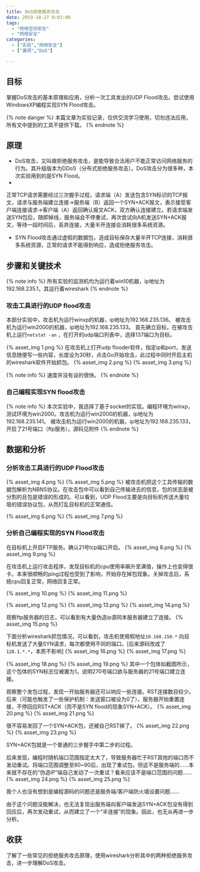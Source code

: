 ```yaml
---
title: DoS拒绝服务攻击 
date: 2019-10-27 0:03:00 
tags:
  - "网络空间安全"
  - "网络安全"
categories:
  - ["实验","网络安全"]
  - ["漏洞","DoS"]

---
```


## 目标

掌握DoS攻击的基本原理和应用，分析一次工具发出的UDP Flood攻击。尝试使用WindowsXP编程实现SYN Flood攻击。
<!--more-->
{% note danger %} 本篇文章为实验记录，仅供交流学习使用，切勿违法应用，所有文中提到的工具不提供下载。 {% endnote %}

## 原理

* DoS攻击，又叫做拒绝服务攻击，是能导致合法用户不能正常访问网络服务的行为。其升级版本为DDoS（分布式拒绝服务攻击）。DoS攻击分为很多种，本次实验用到的是SYN Flood。
*
正常TCP请求需要经过三次握手过程，请求端（A）发送包含SYN标识的TCP报文，请求与服务端建立连接→服务端（B）返回一个SYN+ACK报文，表示接受客户端连接请求→客户端（A）返回确认报文ACK，双方确认连接建立。若请求端发送SYN包后，随即掉线，服务端会不停重试，再次尝试向A机发送SYN+ACK报文，等待一段时间后，丢弃连接，大量半开连接会消耗很多系统资源。
* SYN Flood攻击通过虚假的数据包，造成目标保存大量半开TCP连接，消耗很多系统资源，正常的请求不能得到响应，造成拒绝服务攻击。

## 步骤和关键技术

{% note info %} 所有实验的监测机均为运行着win10机器，ip地址为192.168.235.1，其运行着wireshark {% endnote %}

### 攻击工具进行的UDP flood攻击

本部分实验中，攻击机为运行winxp的机器，ip地址为192.168.235.136。 被攻击机为运行win2000的机器，ip地址为192.168.235.133。 首先确立目标，在被攻击机上运行`netstat -an`
，在打开的udp端口列表中，选择137端口为目标。

{% asset_img 1.png %} 在攻击机上打开udp flooder软件，指定ip和port，发送信息随便写一些内容，长度设为30秒，点击Go开始攻击，此过程中同时开启主机的wireshark软件开始抓包。 {%
asset_img 2.png %} {% asset_img 3.png %}

{% note info %} 速度并没有设的很快。 {% endnote %}

### 自己编程实现SYN flood攻击

{% note info %} 本次实验中，我选择了基于socket的实现。编程环境为winxp，测试环境为win2000。攻击机为运行win2000的机器，ip地址为192.168.235.141。
被攻击机为运行win2000的机器，ip地址为192.168.235.133，开启了21号端口（ftp服务）。源码见附件 {% endnote %}

## 数据和分析

### 分析攻击工具进行的UDP Flood攻击

{% asset_img 4.png %} {% asset_img 5.png %} 被攻击机把这个工具传输的数据包解析为NBNS协议。在攻击包中可以看到自己传输进去的信息，包的状态是被分割的且包是错误的形成的。可以看到，UDP
Flood主要是向目标机传送大量垃圾的错误协议包，从而打乱目标机的正常通信。

{% asset_img 6.png %} {% asset_img 7.png %}

### 分析自己编程实现的SYN Flood攻击

在目标机上开启FTP服务。确认21号tcp端口开启。 {% asset_img 8.png %} {% asset_img 9.png %}

在攻击机上运行攻击程序，发现目标机的cpu使用率飙升至满值，操作上也变得很卡。本来很顺畅的ping过程也受到了影响，开始存在掉包现象。关掉攻击后，系统cpu回复正常，网络回复正常。

{% asset_img 10.png %} {% asset_img 11.png %}

{% asset_img 12.png %} {% asset_img 13.png %} {% asset_img 14.png %}

观察ftp服务器的日志，可以看到有大量伪造ip源同本服务器建立了连接。 {% asset_img 15.png %}

下面分析wireshark抓包情况，可以看到，攻击机使用假地址`10.168.150.*` 向目标机发送了大量SYN请求，每次都使用不同的端口。[后来源码改成了`128.1.*.*`，本质不影响]
{% asset_img 16.png %} {% asset_img 17.png %}

{% asset_img 18.png %} {% asset_img 19.png %} 其中一个包体如截图所示，这个包体的SYN标志位被置为1。说明270号端口欲与服务器的21号端口建立连接。

观察整个发包过程，发现一开始服务器还可以响应一些连接。RST连接数目较少。后来（可能也触发了一些保护机制：发送窗口被设为0了），服务器开始重置连接，不停回应RST+ACK（而不是SYN flood的现象SYN+ACK）。 {%
asset_img 20.png %} {% asset_img 21.png %}

很不容易发回了一个SYN+ACK包，还被自己RST掉了。 {% asset_img 22.png %} {% asset_img 23.png %}

SYN+ACK包就是一个普通的三步握手中第二步的过程。

后来发现，编程时随机端口范围指定太大了，导致服务器忙于RST其他的端口而不发动重试。将端口范围调整至80~90后，出现了重试包。但这不是服务端的……本来就不存在的“伪造IP”端自己发动了一次重试？看来应该不是端口范围的问题…… {%
asset_img 24.png %} {% asset_img 25.png %}

我个人也没有想到是编程源码的问题还是服务端/客户端防火墙设置问题……

由于这个问题没能解决，也无法复现出服务端向客户端发送SYN+ACK包没有得到回应后，再次发动重试，从而建立了一个“半连接”的现象。因此，也无从再进一步分析。

## 收获

了解了一些常见的拒绝服务攻击原理，使用wireshark分析其中的两种拒绝服务攻击，进一步理解DoS攻击。
